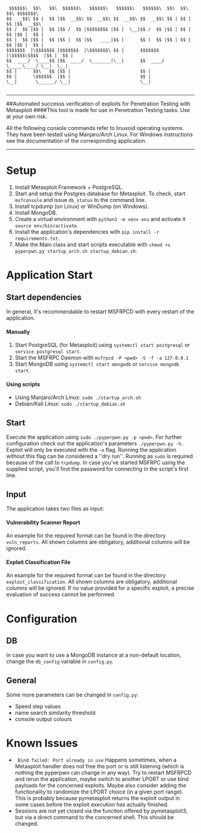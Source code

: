 ```
                                                                                    
                                                                                    
 $$$$$$\  $$\   $$\  $$$$$$\   $$$$$$\   $$$$$$\   $$$$$$\  $$\  $$\  $$\ $$$$$$$\  
$$  __$$\ $$ |  $$ |$$  __$$\ $$  __$$\ $$  __$$\ $$  __$$\ $$ | $$ | $$ |$$  __$$\ 
$$ /  $$ |$$ |  $$ |$$ /  $$ |$$$$$$$$ |$$ |  \__|$$ /  $$ |$$ | $$ | $$ |$$ |  $$ |
$$ |  $$ |$$ |  $$ |$$ |  $$ |$$   ____|$$ |      $$ |  $$ |$$ | $$ | $$ |$$ |  $$ |
$$$$$$$  |\$$$$$$$ |$$$$$$$  |\$$$$$$$\ $$ |      $$$$$$$  |\$$$$$\$$$$  |$$ |  $$ |
$$  ____/  \____$$ |$$  ____/  \_______|\__|      $$  ____/  \_____\____/ \__|  \__|
$$ |      $$\   $$ |$$ |                          $$ |                              
$$ |      \$$$$$$  |$$ |                          $$ |                              
\__|       \______/ \__|                          \__|                              


```
***
##Automated successs verification of exploits for Penetration Testing with Metasploit
####This tool is made for use in Penetration Testing tasks. Use at your own risk.

All the following console commands refer to linuxoid operating systems. They have been tested using Manjaro/Arch Linux.
For Windows instructions see the documentation of the corresponding application.
***
# Setup

1. Install Metasploit Framework + PostgreSQL.
1. Start and setup the Postgres database for Metasploit. To check, start `msfconsole` and issue `db_status` to the command line.
1. Install tcpdump (on Linux) or WinDump (on Windows).
1. Install MongoDB.
1. Create a virtual environment with `python3 -m venv env` and activate it `source env/bin/activate`.
1. Install the application's dependencies with `pip install -r requirements.txt`.
1. Make the Main class and start scripts executable with `chmod +x pyperpwn.py startup_arch.sh startup_debian.sh`.


# Application Start

## Start dependencies

In general, it's recommendable to restart MSFRPCD with every restart of the application.

#### Manually
1. Start PostgreSQL (for Metasploit) using `systemctl start postgresql` or `service postgresql start`.
1. Start the MSFRPC Daemon with `msfrpcd -P <pwd> -S -f -a 127.0.0.1`
1. Start MongoDB using `systemctl start mongodb` or `service mongodb start`.

#### Using scripts
- Using Manjaro/Arch Linux: `sudo ./startup_arch.sh`
- Debian/Kali Linux: `sudo ./startup_debian.sh`

## Start

Execute the application using `sudo ./pyperpwn.py -p <pwd>`. For further configuration check out the application's parameters `./pyperpwn.py -h`. Exploit will only be executed with the `-e` flag. Running the application without this flag can be considered a ''dry run''.
Running as `sudo` is required because of the call to `tcpdump`.
In  case you've started MSFRPC using the supplied script, you'll find the password for connecting in the script's first line.

## Input
The application takes two files as input:
#### Vulnerability Scanner Report
An example for the required format can be found in the directory ```vuln_reports```. All shown columns are obligatory, additional columns will be ignored.
#### Exploit Classification File
An example for the required format can be found in the directory ```exploit_classification```. All shown columns are obligatory, additional columns will be ignored.
If no value provided for a specific exploit, a precise evaluation of success cannot be performed.

# Configuration
## DB
In case you want to use a MongoDB instance at a non-default location, change the ```db_config``` variable in ```config.py```.
## General
Some more parameters can be changed in ```config.py```:
- Speed step values
- name search similarity threshold
- console output colours 

# Known Issues
- ``` Bind failed: Port already in use```
Happens sometimes, when a Metasploit handler does not free the port or is still listening (which is nothing the pyperpwn can change in any way). Try to restart MSFRPCD and rerun the application, maybe switch to another LPORT or use bind payloads for the concerned exploits. Maybe also consider adding the functionality to randomize the LPORT choice (in a given port range). This is probably because pymetasploit returns the exploit output in some cases before the exploit execution has actually finished.
- Sessions are not yet closed via the function offered by pymetasploit3, but via a direct command to the concerned shell. This should be changed.

